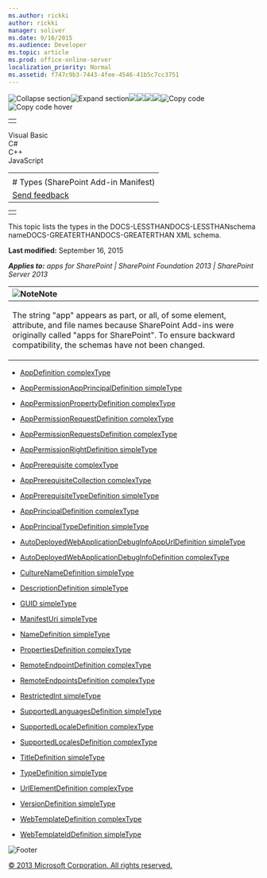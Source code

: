 ```yaml
---
ms.author: rickki
author: rickki
manager: soliver
ms.date: 9/16/2015
ms.audience: Developer
ms.topic: article
ms.prod: office-online-server
localization_priority: Normal
ms.assetid: f747c9b3-7443-4fee-4546-41b5c7cc3751
---
```


![Collapse
section](../icons/collapse_all.gif "Collapse section")![Expand
section](../icons/expand_all.gif "Expand section")![](../icons/collapse_all.gif)![](../icons/expand_all.gif)![](../icons/dropdown.gif)![](../icons/dropdownHover.gif)![Copy
code](../icons/copycode.gif "Copy code")![Copy code
hover](../icons/copycodeHighlight.gif "Copy code hover")
<table>
<tbody>
<tr class="odd">
<td align="left"></td>
</tr>
</tbody>
</table>

Visual Basic  
C\#  
C++  
JavaScript  

<table>
<tbody>
<tr class="odd">
<td align="left"><span id="runningHeaderText"></span></td>
</tr>
<tr class="even">
<td align="left"># Types (SharePoint Add-in Manifest)</td>
</tr>
<tr class="odd">
<td align="left"><span id="headfeedbackarea" class="feedbackhead"><a href="javascript:SubmitFeedback(&#39;docthis@Microsoft.com&#39;,&#39;&#39;,&#39;&#39;,&#39;&#39;,&#39;1.0.18082.1225&#39;,&#39;%0\dThank%20you%20for%20your%20feedback.%20The%20developer%20writing%20teams%20use%20your%20feedback%20to%20improve%20documentation.%20While%20we%20are%20reviewing%20your%20feedback,%20we%20may%20send%20you%20e-mail%20to%20ask%20for%20clarification%20or%20feedback%20on%20a%20solution.%20We%20do%20not%20use%20your%20e-mail%20address%20for%20any%20other%20purpose%20and%20we%20delete%20it%20after%20we%20finish%20our%20review.%0\AFor%20further%20information%20about%20the%20privacy%20policies%20of%20Microsoft,%20please%20see%20http://privacy.microsoft.com/en-us/default.aspx.%0\A%0\d&#39;,&#39;Customer%20feedback&#39;);">Send feedback</a></span></td>
</tr>
</tbody>
</table>

<table>
<colgroup>
<col width="100%" />
</colgroup>
<tbody>
<tr class="odd">
<td align="left"></td>
</tr>
</tbody>
</table>

This topic lists the types in the DOCS-LESSTHANDOCS-LESSTHANschema
nameDOCS-GREATERTHANDOCS-GREATERTHAN XML schema.

**Last modified:** September 16, 2015

***Applies to:** apps for SharePoint | SharePoint Foundation 2013 |
SharePoint Server 2013*

<table>
<colgroup>
<col width="100%" />
</colgroup>
<thead>
<tr class="header">
<th align="left"><img src="../icons/alert_note.gif" title="Note" alt="Note" /><strong>Note</strong></th>
</tr>
</thead>
<tbody>
<tr class="odd">
<td align="left"><p>The string &quot;app&quot; appears as part, or all, of some element, attribute, and file names because SharePoint Add-ins were originally called &quot;apps for SharePoint&quot;. To ensure backward compatibility, the schemas have not been changed.</p></td>
</tr>
</tbody>
</table>

-   [AppDefinition
    complexType](appdefinition-complextype-sharepoint-add-in-manifest.htm)

-   [AppPermissionAppPrincipalDefinition
    simpleType](apppermissionappprincipaldefinition-simpletype-sharepoint-add-in-manifest.htm)

-   [AppPermissionPropertyDefinition
    complexType](apppermissionpropertydefinition-complextype-sharepoint-add-in-manifest.htm)

-   [AppPermissionRequestDefinition
    complexType](apppermissionrequestdefinition-complextype-sharepoint-add-in-manifest.htm)

-   [AppPermissionRequestsDefinition
    complexType](apppermissionrequestsdefinition-complextype-sharepoint-add-in-manifest.htm)

-   [AppPermissionRightDefinition
    simpleType](apppermissionrightdefinition-simpletype-sharepoint-add-in-manifest.htm)

-   [AppPrerequisite
    complexType](appprerequisite-complextype-sharepoint-add-in-manifest.htm)

-   [AppPrerequisiteCollection
    complexType](appprerequisitecollection-complextype-sharepoint-add-in-manifest.htm)

-   [AppPrerequisiteTypeDefinition
    simpleType](appprerequisitetypedefinition-simpletype-sharepoint-add-in-manifest.htm)

-   [AppPrincipalDefinition
    complexType](appprincipaldefinition-complextype-sharepoint-add-in-manifest.htm)

-   [AppPrincipalTypeDefinition
    simpleType](appprincipaltypedefinition-simpletype-sharepoint-add-in-manifest.htm)

-   [AutoDeployedWebApplicationDebugInfoAppUrlDefinition
    simpleType](autodeployedwebapplicationdebuginfoappurldefinition-simpletype-sharepoint-add-in.htm)

-   [AutoDeployedWebApplicationDebugInfoDefinition
    complexType](autodeployedwebapplicationdebuginfodefinition-complextype-sharepoint-add-in-mani.htm)

-   [CultureNameDefinition
    simpleType](culturenamedefinition-simpletype-sharepoint-add-in-manifest.htm)

-   [DescriptionDefinition
    simpleType](descriptiondefinition-simpletype-sharepoint-add-in-manifest.htm)

-   [GUID simpleType](guid-simpletype-sharepoint-add-in-manifest.htm)

-   [ManifestUri simpleType](manifesturi-simpletype-sharepoint-add-in-manifest.htm)

-   [NameDefinition
    simpleType](namedefinition-simpletype-sharepoint-add-in-manifest.htm)

-   [PropertiesDefinition
    complexType](propertiesdefinition-complextype-sharepoint-add-in-manifest.htm)

-   [RemoteEndpointDefinition
    complexType](remoteendpointdefinition-complextype-sharepoint-add-in-manifest.htm)

-   [RemoteEndpointsDefinition
    complexType](remoteendpointsdefinition-complextype-sharepoint-add-in-manifest.htm)

-   [RestrictedInt simpleType](restrictedint-simpletype-sharepoint-add-in-manifest.htm)

-   [SupportedLanguagesDefinition
    simpleType](supportedlanguagesdefinition-simpletype-sharepoint-add-in-manifest.htm)

-   [SupportedLocaleDefinition
    complexType](supportedlocaledefinition-complextype-sharepoint-add-in-manifest.htm)

-   [SupportedLocalesDefinition
    complexType](supportedlocalesdefinition-complextype-sharepoint-add-in-manifest.htm)

-   [TitleDefinition
    simpleType](titledefinition-simpletype-sharepoint-add-in-manifest.htm)

-   [TypeDefinition
    simpleType](typedefinition-simpletype-sharepoint-add-in-manifest.htm)

-   [UrlElementDefinition
    complexType](urlelementdefinition-complextype-sharepoint-add-in-manifest.htm)

-   [VersionDefinition
    simpleType](versiondefinition-simpletype-sharepoint-add-in-manifest.htm)

-   [WebTemplateDefinition
    complexType](webtemplatedefinition-complextype-sharepoint-add-in-manifest.htm)

-   [WebTemplateIdDefinition
    simpleType](webtemplateiddefinition-simpletype-sharepoint-add-in-manifest.htm)

![Footer](../icons/footer.gif "Footer")

[© 2013 Microsoft Corporation. All rights
reserved.](office-2013-documentation-copyright-notice.htm)



